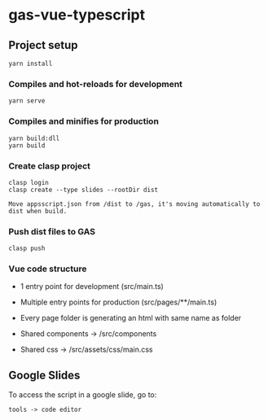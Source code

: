 # gas-vue-typescript

## Project setup
```
yarn install
```

### Compiles and hot-reloads for development
```
yarn serve
```

### Compiles and minifies for production
```
yarn build:dll
yarn build
```

### Create clasp project
```
clasp login
clasp create --type slides --rootDir dist

Move appsscript.json from /dist to /gas, it's moving automatically to dist when build.
```

### Push dist files to GAS
```
clasp push
```

### Vue code structure

- 1 entry point for development (src/main.ts)

- Multiple entry points for production (src/pages/**/main.ts)

- Every page folder is generating an html with same name as folder

- Shared components -> /src/components

- Shared css -> /src/assets/css/main.css



## Google Slides

To access the script in a google slide, go to:
```
tools -> code editor
```
